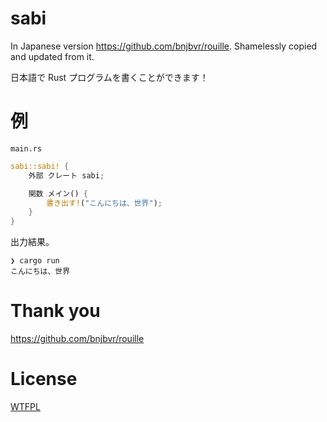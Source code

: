 # sabi

In Japanese version https://github.com/bnjbvr/rouille. Shamelessly copied and updated from it.

日本語で Rust プログラムを書くことができます！

# 例

`main.rs`

```rust
sabi::sabi! {
    外部 クレート sabi;

    関数 メイン() {
        書き出す!("こんにちは、世界");
    }
}
```

出力結果。

```
❯ cargo run
こんにちは、世界
```

# Thank you

https://github.com/bnjbvr/rouille

# License

[WTFPL](http://www.wtfpl.net/)
